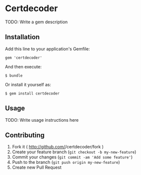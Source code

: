 # Certdecoder

TODO: Write a gem description

## Installation

Add this line to your application's Gemfile:

    gem 'certdecoder'

And then execute:

    $ bundle

Or install it yourself as:

    $ gem install certdecoder

## Usage

TODO: Write usage instructions here

## Contributing

1. Fork it ( http://github.com/<my-github-username>/certdecoder/fork )
2. Create your feature branch (`git checkout -b my-new-feature`)
3. Commit your changes (`git commit -am 'Add some feature'`)
4. Push to the branch (`git push origin my-new-feature`)
5. Create new Pull Request
